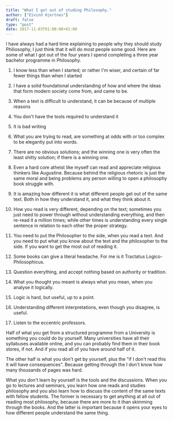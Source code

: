```yaml
---
title: "What I got out of studing Philosophy."
author: ["Eivind Hjertnes"]
draft: false
type: "post"
date: 2017-11-03T01:00:00+01:00
---
```


I have always had a hard time explaining to people why they should study
Philiosophy, I just think that it will do most people some good. Here
are some of what I got out of the four years I spend completing a three
year bachelor programme in Philosophy.

1.  I know less than when I started; or rather I'm wiser, and certain of
    far fewer things than when I started

2.  I have a solid foundational understanding of how and where the ideas
    that form modern society come from, and came to be.

3.  When a text is difficult to understand, it can be because of multiple
    reasons

4.  You don't have the tools required to understand it

5.  It is bad writing

6.  What you are trying to read, are something at odds with or too complex
    to be elegantly put into words.

7.  There are no obvious solutions; and the winning one is very often
    the least shitty solution; if there is a winning one.

8.  Even a hard core atheist like myself can read and appreciate
    religious thinkers like Augustine. Because behind the religious
    rhetoric is just the same moral and being problems any person
    willing to open a philosophy book struggle with.

9.  It is amazing how different it is what different people get out of
    the same text. Both in how they understand it, and what they think
    about it.

10. How you read is very different, depending on the text; sometimes you
    just need to power through without understanding everything, and
    then re-read it a million times; while other times is understanding
    every single sentence in relation to each other the proper strategy.

11. You need to put the Philosopher to the side, when you read a text.
    And you need to put what you know about the text and the philosopher
    to the side. If you want to get the most out of reading it.

12. Some books can give a literal headache. For me is it Tractatus
    Logico-Philosophicus.

13. Question everything, and accept nothing based on authority or
    tradition.

14. What you thought you meant is always what you mean, when you analyse
    it logically.

15. Logic is hard, but useful, up to a point.

16. Understanding different interpretations, even though you disagree,
    is useful.

17. Listen to the eccentric professors.

Half of what you get from a structured programme from a University is
something you could do by yourself. Many universities have all their
syllabuses available online, and you can probably find them in their
book stores, if not. And if you read all of you have around half of it.

The other half is what you don't get by yourself, plus the "if I don't
read this it will have consequences". Because getting through the I
don't know how many thousands of pages was hard.

What you don't learn by yourself is the tools and the discussions. When
you go to lectures and seminars, you learn how one reads and studies
philosophy and you also learn how to discuss the content of the same
texts with fellow students. The former is necessary to get anything at
all out of reading most philosophy, because there are more to it than
skimming through the books. And the latter is important because it opens
your eyes to how different people understand the same thing.
